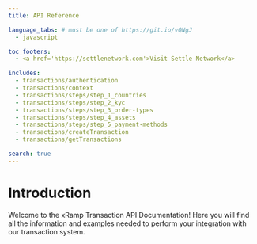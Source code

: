 ```yaml
---
title: API Reference

language_tabs: # must be one of https://git.io/vQNgJ
  - javascript

toc_footers:
  - <a href='https://settlenetwork.com'>Visit Settle Network</a>

includes:
  - transactions/authentication
  - transactions/context
  - transactions/steps/step_1_countries
  - transactions/steps/step_2_kyc
  - transactions/steps/step_3_order-types
  - transactions/steps/step_4_assets
  - transactions/steps/step_5_payment-methods
  - transactions/createTransaction
  - transactions/getTransactions

search: true
---
```


# Introduction

Welcome to the xRamp Transaction API Documentation! Here you will find all the information and examples needed to perform your integration with our transaction system.
